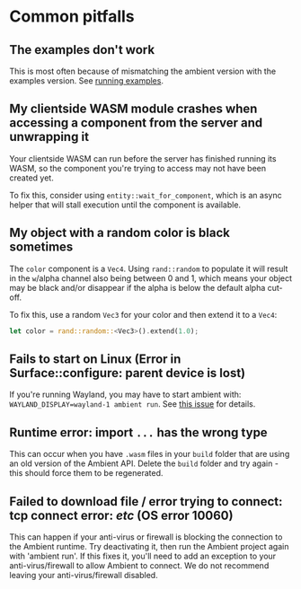 # Common pitfalls

## The examples don't work

This is most often because of mismatching the ambient version with the
examples version. See [running examples](../user/running_examples.md).

## My clientside WASM module crashes when accessing a component from the server and unwrapping it

Your clientside WASM can run before the server has finished running its WASM, so the component you're trying to access may not have been created yet.

To fix this, consider using `entity::wait_for_component`, which is an async helper that will stall execution until the component is available.

## My object with a random color is black sometimes

The `color` component is a `Vec4`. Using `rand::random` to populate it will
result in the `w`/alpha channel also being between 0 and 1, which means your
object may be black and/or disappear if the alpha is below the default alpha
cut-off.

To fix this, use a random `Vec3` for your color and then extend it to a `Vec4`:

```rust
let color = rand::random::<Vec3>().extend(1.0);
```

## Fails to start on Linux (Error in Surface::configure: parent device is lost)

If you're running Wayland, you may have to start ambient with: `WAYLAND_DISPLAY=wayland-1 ambient run`.
See [this issue](https://github.com/gfx-rs/wgpu/issues/2519) for details.

## Runtime error: import `...` has the wrong type

This can occur when you have `.wasm` files in your `build` folder that are using an old version of the Ambient API.
Delete the `build` folder and try again - this should force them to be regenerated.

## Failed to download file / error trying to connect: tcp connect error: _etc_ (OS error 10060)

This can happen if your anti-virus or firewall is blocking the connection to the Ambient runtime.
Try deactivating it, then run the Ambient project again with 'ambient run'.
If this fixes it, you'll need to add an exception to your anti-virus/firewall to allow Ambient to connect.
We do not recommend leaving your anti-virus/firewall disabled.
